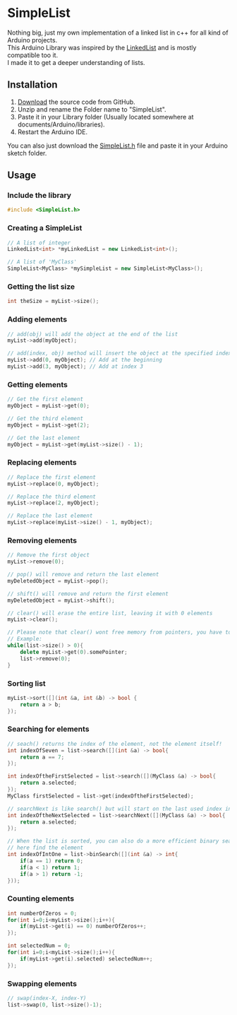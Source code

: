 # SimpleList

Nothing big, just my own implementation of a linked list in c++ for all kind of Arduino projects.  
This Arduino Library was inspired by the [LinkedList](https://github.com/ivanseidel/LinkedList) 
and is mostly compatible too it.   
I made it to get a deeper understanding of lists.  

## Installation

1) [Download](https://github.com/spacehuhn/SimpleList/archive/master.zip) the source code from GitHub.  
2) Unzip and rename the Folder name to "SimpleList".  
3) Paste it in your Library folder (Usually located somewhere at documents/Arduino/libraries).  
4) Restart the Arduino IDE.  

You can also just download the [SimpleList.h](https://github.com/spacehuhn/SimpleList/blob/master/src/SimpleList.h) 
file and paste it in your Arduino sketch folder.  

## Usage

### Include the library
```c++
#include <SimpleList.h>  
```

### Creating a SimpleList
```c++
// A list of integer
LinkedList<int> *myLinkedList = new LinkedList<int>();

// A list of 'MyClass'
SimpleList<MyClass> *mySimpleList = new SimpleList<MyClass>();
```

### Getting the list size
```c++
int theSize = myList->size();
```

### Adding elements
```c++
// add(obj) will add the object at the end of the list
myList->add(myObject);

// add(index, obj) method will insert the object at the specified index
myList->add(0, myObject); // Add at the beginning
myList->add(3, myObject); // Add at index 3
```

### Getting elements
```c++
// Get the first element
myObject = myList->get(0);

// Get the third element
myObject = myList->get(2);

// Get the last element
myObject = myList->get(myList->size() - 1);
```

### Replacing elements
```c++
// Replace the first element
myList->replace(0, myObject);

// Replace the third element
myList->replace(2, myObject);

// Replace the last element
myList->replace(myList->size() - 1, myObject);
```

### Removing elements
```c++
// Remove the first object
myList->remove(0);

// pop() will remove and return the last element
myDeletedObject = myList->pop();

// shift() will remove and return the first element
myDeletedObject = myList->shift();

// clear() will erase the entire list, leaving it with 0 elements
myList->clear();

// Please note that clear() wont free memory from pointers, you have to manually delete/free those!
// Example:
while(list->size() > 0){
    delete myList->get(0).somePointer;
    list->remove(0);
}
```

### Sorting list
```c++
myList->sort([](int &a, int &b) -> bool { 
    return a > b; 
});
```

### Searching for elements
```c++
// seach() returns the index of the element, not the element itself!
int indexOfSeven = list->search([](int &a) -> bool{ 
    return a == 7; 
});

int indexOftheFirstSelected = list->search([](MyClass &a) -> bool{ 
    return a.selected; 
});
MyClass firstSelected = list->get(indexOftheFirstSelected);

// searchNext is like search() but will start on the last used index instead of index 0
int indexOftheNextSelected = list->searchNext([](MyClass &a) -> bool{ 
    return a.selected; 
});

// When the list is sorted, you can also do a more efficient binary search
// here find the element 
int indexOfIntOne = list->binSearch([](int &a) -> int{ 
    if(a == 1) return 0; 
    if(a < 1) return 1; 
    if(a > 1) return -1;   
})); 
```

### Counting elements
```c++
int numberOfZeros = 0;
for(int i=0;i<myList->size();i++){
    if(myList->get(i) == 0) numberOfZeros++;  
});

int selectedNum = 0;
for(int i=0;i<myList->size();i++){
    if(myList->get(i).selected) selectedNum++;  
});
```

### Swapping elements
```c++
// swap(index-X, index-Y)
list->swap(0, list->size()-1);
```
